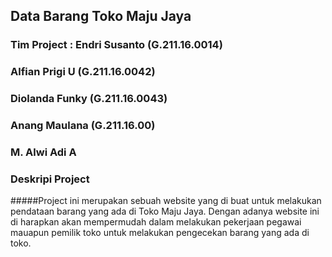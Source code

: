 ## **Data Barang  Toko Maju Jaya**

### Tim Project : Endri Susanto   (G.211.16.0014)
###               Alfian Prigi U  (G.211.16.0042)
###               Diolanda Funky  (G.211.16.0043)
###               Anang Maulana   (G.211.16.00)
###               M. Alwi Adi A

### Deskripi Project
#####Project ini merupakan sebuah website yang di buat untuk melakukan pendataan barang yang ada di Toko Maju Jaya. Dengan adanya website ini di harapkan akan mempermudah dalam melakukan pekerjaan pegawai mauapun pemilik toko untuk melakukan pengecekan barang yang ada di toko.
